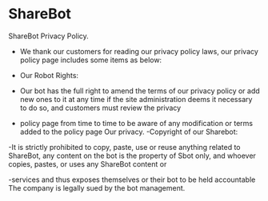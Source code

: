 # ShareBot
ShareBot Privacy Policy.
- We thank our customers for reading our privacy policy laws, our privacy policy page includes some items as below: 
- Our Robot Rights:

- Our bot has the full right to amend the terms of our privacy policy or add new ones to it at any time if the site administration deems it necessary to do so, and customers must review the privacy 

- policy page from time to time to be aware of any modification or terms added to the policy page Our privacy.
-Copyright of our Sharebot:

-It is strictly prohibited to copy, paste, use or reuse anything related to ShareBot, any content on the bot is the property of Sbot only, and whoever copies, pastes, or uses any ShareBot content or 

-services and thus exposes themselves or their bot to be held accountable The company is legally sued by the bot management. 

